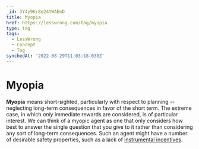 ```yaml
---
_id: 3Y4y9Kr8e24YWAEmD
title: Myopia
href: https://lesswrong.com/tag/myopia
type: tag
tags:
  - LessWrong
  - Concept
  - Tag
synchedAt: '2022-08-29T11:03:18.038Z'
---
```

# Myopia

**Myopia** means short-sighted, particularly with respect to planning -- neglecting long-term consequences in favor of the short term. The extreme case, in which *only* immediate rewards are considered, is of particular interest. We can think of a myopic agent as one that only considers how best to answer the single question that you give to it rather than considering any sort of long-term consequences. Such an agent might have a number of desirable safety properties, such as a lack of [instrumental incentives](https://arbital.com/p/convergent_strategies/).